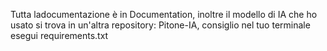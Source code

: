 Tutta ladocumentazione è in Documentation, inoltre il modello di IA che ho
usato si trova in un'altra repository: Pitone-IA, consiglio nel tuo terminale
esegui requirements.txt